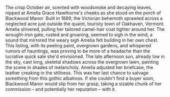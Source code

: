 The crisp October air, scented with woodsmoke and decaying leaves, nipped at Amelia Grace Hawthorne's cheeks as she stood on the porch of Blackwood Manor.  Built in 1889, the Victorian behemoth sprawled across a neglected acre just outside the quaint, touristy town of Oakhaven, Vermont.  Amelia shivered, pulling her tailored camel-hair coat tighter around her.  The wrought-iron gate, rusted and groaning, seemed to sigh in the wind, a sound that mirrored the weary sigh Amelia felt building in her own chest. This listing, with its peeling paint, overgrown gardens, and whispered rumors of hauntings, was proving to be more of a headache than the lucrative quick sale she'd envisioned.  The late afternoon sun, already low in the sky, cast long, skeletal shadows across the overgrown lawn, painting the scene in shades of melancholy. Amelia adjusted her briefcase, the leather creaking in the stillness. This was her last chance to salvage something from this gothic albatross.  If she couldn't find a buyer soon, Blackwood Manor would slip from her grasp, taking a sizable chunk of her commission – and potentially her reputation – with it.
